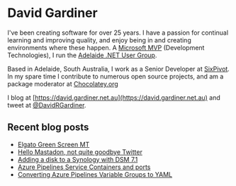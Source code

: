 # David Gardiner

I've been creating software for over 25 years. I have a passion for continual learning and improving quality, and enjoy being in and creating environments where these happen. A [Microsoft MVP](https://mvp.microsoft.com/en-us/PublicProfile/5001655) (Development Technologies), I run the [Adelaide .NET User Group](https://www.adnug.net).

Based in Adelaide, South Australia, I work as a Senior Developer at [SixPivot](https://www.sixpivot.com.au). In my spare time I contribute to numerous open source projects, and am a package moderator at [Chocolatey.org](https://chocolatey.org)

I blog at [https://david.gardiner.net.au](https://david.gardiner.net.au) and tweet at [@DavidRGardiner](https://twitter.com/DavidRGardiner).

## Recent blog posts

<!--START_SECTION:posts-->
* [Elgato Green Screen MT](https:&#x2F;&#x2F;david.gardiner.net.au&#x2F;2022&#x2F;11&#x2F;elgato-green-mt.html)
* [Hello Mastadon, not quite goodbye Twitter](https:&#x2F;&#x2F;david.gardiner.net.au&#x2F;2022&#x2F;11&#x2F;hello-mastodon.html)
* [Adding a disk to a Synology with DSM 7.1](https:&#x2F;&#x2F;david.gardiner.net.au&#x2F;2022&#x2F;10&#x2F;synology-adding-disk.html)
* [Azure Pipelines Service Containers and ports](https:&#x2F;&#x2F;david.gardiner.net.au&#x2F;2022&#x2F;09&#x2F;azure-pipelines-service-containers.html)
* [Converting Azure Pipelines Variable Groups to YAML](https:&#x2F;&#x2F;david.gardiner.net.au&#x2F;2022&#x2F;09&#x2F;azure-pipelines-variable-groups-to-yaml.html)
<!--END_SECTION:posts-->
